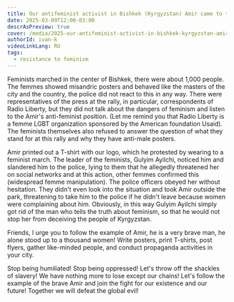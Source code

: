 ```yaml
---
title: Our antifeminist activist in Bishkek (Kyrgyzstan) Amir came to the feminist rally on March 8, 2025, and they set the police on him.
date: 2025-03-09T12:00-03:00
descrAsPreview: true
cover: /media/2025-our-antifeminist-activist-in-bishkek-kyrgyzstan-amir-came-to-the-feminist-rally-on-march-8-2025-and-they-set-the-police-on-him.jpg
authorId: ivan-k
videoLinkLang: RU
tags:
  - resistance to feminism
---
```

Feminists marched in the center of Bishkek, there were about 1,000 people. The femmes showed misandric posters and behaved like the masters of the city and the country, the police did not react to this in any way. There were representatives of the press at the rally, in particular, correspondents of Radio Liberty, but they did not talk about the dangers of feminism and listen to the Amir's anti-feminist position. (Let me remind you that Radio Liberty is a femme LGBT organization sponsored by the American foundation Usaid). The feminists themselves also refused to answer the question of what they stand for at this rally and why they have anti-male posters.

Amir printed out a T-shirt with our logo, which he protested by wearing to a feminist march. The leader of the feminists, Gulyim Ayilchi, noticed him and slandered him to the police, lying to them that he allegedly threatened her on social networks and at this action, other femmes confirmed this (widespread femme manipulation). The police officers obeyed her without hesitation. They didn't even look into the situation and took Amir outside the park, threatening to take him to the police if he didn't leave because women were complaining about him. Obviously, in this way Gulyim Ayilchi simply got rid of the man who tells the truth about feminism, so that he would not stop her from deceiving the people of Kyrgyzstan.

Friends, I urge you to follow the example of Amir, he is a very brave man, he alone stood up to a thousand women! Write posters, print T-shirts, post flyers, gather like-minded people, and conduct propaganda activities in your city.

Stop being humiliated! Stop being oppressed! Let's throw off the shackles of slavery! We have nothing more to lose except our chains! Let's follow the example of the brave Amir and join the fight for our existence and our future! Together we will defeat the global evil!
